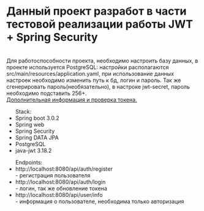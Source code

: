 <h1> Данный проект разработ в части тестовой реализации работы JWT + Spring Security</h1>
<br>Для работоспособности проекта, необходимо настроить базу данных, в проекте используется PostgreSQL:
настройки располагаются src/main/resources/application.yaml, при использование данных настроек необходимо
изменить путь к бд, логин и пароль. Так же сгенерировать пароль(необязательно), в настроке jwt-secret, пароль
необходимо подставить 256+.
<br><a href="https://jwt.io/">Дополнительная информация и проверка токена.</a>

<ul> Stack: 
<li>Spring boot 3.0.2</li>
<li>Spring web</li>
<li>Spring Security</li>
<li>Spring DATA JPA</li>
<li>PostgreSQL</li>
<li>java-jwt 3.18.2</li>
</ul>



<ul>Endpoints:
<li>http://localhost:8080/api/auth/register</li> - регистрация пользователя
<li>http://localhost:8080/api/auth/login</li> - логин, так же обновление токена
<li>http://localhost:8080/api/user/info</li> - информация о пользователе, необходима только авторизация
</ul>


